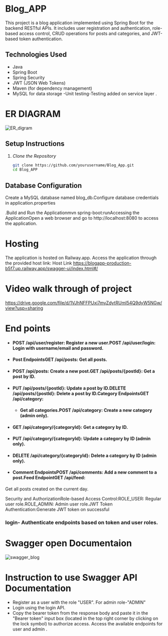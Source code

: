 # Blog_APP

This project is a blog application implemented using Spring Boot for the backend RESTful APIs. It includes user registration and authentication, role-based access control, CRUD operations for posts and categories, and JWT-based token authentication.

## Technologies Used

- Java
- Spring Boot
- Spring Security
- JWT (JSON Web Tokens)
- Maven (for dependency management)
- MySQL  for data storage
-Unit testing-Testing added on service layer .

 # ER DIAGRAM
 ![ER_digram](https://github.com/gzbsingh/Blog_APP/assets/39863817/b82d59bc-93b8-4b15-95e5-c596eafa61d0)


## Setup Instructions

1. *Clone the Repository*
   ```bash
   git clone https://github.com/yourusername/Blog_App.git
   cd Blog_APP
## Database Configuration
 
 Create a MySQL database named blog_db.Configure database credentials in application.properties
 
 .Build and Run the Applicationmvn spring-boot:runAccessing the ApplicationOpen a web browser and go to http://localhost:8080 to access the application.

 # Hosting
The application is hosted on Railway.app.
Access the application through the provided host link:  Host Link https://blogapp-production-b5f7.up.railway.app/swagger-ui/index.html#/
 
# Video walk through of project
https://drive.google.com/file/d/1VJhNFFPUxi7myZdytRUmI54Q9dyW5NGw/view?usp=sharing
 
  # End points
 
 - #### POST /api/user/register: Register a new user.POST /api/user/login: Login with username/email and password.
 
  - #### Post EndpointsGET /api/posts: Get all posts.
  
  - #### POST /api/posts: Create a new post.GET /api/posts/{postId}: Get a post by ID.
 
 
 - #### PUT /api/posts/{postId}: Update a post by ID.DELETE /api/posts/{postId}: Delete a post by ID.Category EndpointsGET /api/category: 
 
   - ####  Get all categories.POST /api/category: Create a new category (admin only).
 
  - #### GET /api/category/{categoryId}: Get a category by ID.
 
  - #### PUT /api/category/{categoryId}: Update a category by ID (admin only).

-  #### DELETE /api/category/{categoryId}: Delete a category by ID (admin only).
 
 - #### Comment EndpointsPOST /api/comments: Add a new comment to a post.Feed EndpointGET /api/feed:
 
 Get all posts created on the current day.
 
 Security and AuthorizationRole-based Access Control:ROLE_USER: Regular user role.ROLE_ADMIN: Admin user role.JWT Token Authentication:Generate JWT token on successful 

### login-  Authenticate endpoints based on token and user roles.

# Swagger open Documentaion
![swagger_blog](https://github.com/gzbsingh/Blog_APP/assets/39863817/44138e9f-97a4-4536-8c59-62c9c795e0ff)

# Instruction to use Swagger API Documentation
 * Register as a user with the role "USER". For admin role-"ADMIN"
 * Login using the login API.
 * Copy the bearer token from the response body and paste it in the "Bearer token" input box (located in the top right corner by clicking on the lock symbol) to authorize access.
Access the available endpoints for user and admin .


